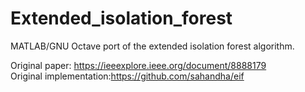 # Extended_isolation_forest
MATLAB/GNU Octave port of the extended isolation forest algorithm.  

Original paper: https://ieeexplore.ieee.org/document/8888179  
Original implementation:https://github.com/sahandha/eif  

